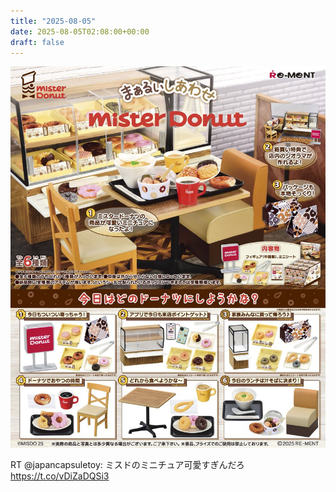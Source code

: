 ```yaml
---
title: "2025-08-05"
date: 2025-08-05T02:08:00+00:00
draft: false
---
```


![05_1.jpg](images/05_1.jpg)

RT @japancapsuletoy: ミスドのミニチュア可愛すぎんだろ https://t.co/vDiZaDQSi3

